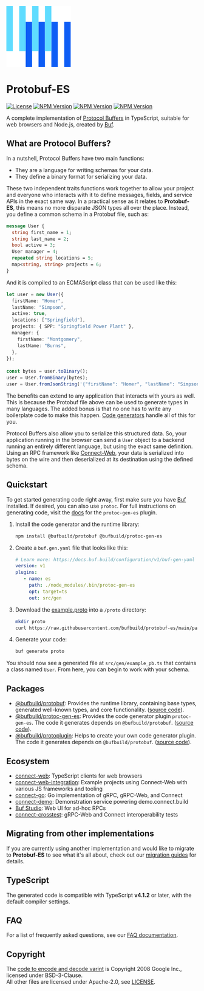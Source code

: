 ![The Buf logo](./.github/buf-logo.svg)

# Protobuf-ES

[![License](https://img.shields.io/github/license/bufbuild/protobuf-es?color=blue)](./LICENSE) [![NPM Version](https://img.shields.io/npm/v/@bufbuild/protobuf/latest?color=green&label=%40bufbuild%2Fprotobuf)](https://www.npmjs.com/package/@bufbuild/protobuf) [![NPM Version](https://img.shields.io/npm/v/@bufbuild/protoplugin/latest?color=green&label=%40bufbuild%2Fprotoplugin)](https://www.npmjs.com/package/@bufbuild/protoplugin) [![NPM Version](https://img.shields.io/npm/v/@bufbuild/protoc-gen-es/latest?color=green&label=%40bufbuild%2Fprotoc-gen-es)](https://www.npmjs.com/package/@bufbuild/protoc-gen-es) 

A complete implementation of [Protocol Buffers](https://developers.google.com/protocol-buffers) in TypeScript,
suitable for web browsers and Node.js, created by [Buf](https://buf.build).

## What are Protocol Buffers?

In a nutshell, Protocol Buffers have two main functions:

- They are a language for writing schemas for your data.
- They define a binary format for serializing your data.

These two independent traits functions work together to allow your project and everyone who interacts with it to define messages, fields, and service APIs in the exact same way.   In a practical sense as it relates to **Protobuf-ES**, this means no more disparate JSON types all over the place.  Instead, you define a common schema in a Protobuf file, such as:

```proto
message User {
  string first_name = 1;
  string last_name = 2;
  bool active = 3;
  User manager = 4;
  repeated string locations = 5;
  map<string, string> projects = 6;
}
```

And it is compiled to an ECMAScript class that can be used like this:

```typescript
let user = new User({
  firstName: "Homer",
  lastName: "Simpson",
  active: true,
  locations: ["Springfield"],
  projects: { SPP: "Springfield Power Plant" },
  manager: {
    firstName: "Montgomery",
    lastName: "Burns",
  },
});

const bytes = user.toBinary();
user = User.fromBinary(bytes);
user = User.fromJsonString('{"firstName": "Homer", "lastName": "Simpson"}');
```

The benefits can extend to any application that interacts with yours as well.  This is because the Protobuf file above can be used to generate types in many languages.  The added bonus is that no one has to write any boilerplate code to make this happen.  [Code generators](https://www.npmjs.com/package/@bufbuild/protoc-gen-es) handle all of this for you.

Protocol Buffers also allow you to serialize this structured data.  So, your application running in the browser can send a `User` object to a backend running an entirely different language, but using the exact same definition.  Using an RPC framework like [Connect-Web](https://github.com/bufbuild/connect-web), your data is serialized into bytes on the wire and then deserialized at its destination using the defined schema.

## Quickstart

To get started generating code right away, first make sure you have [Buf](https://docs.buf.build/installation) installed.  If desired, you can also use `protoc`.  For full instructions on generating code, visit the [docs](https://github.com/bufbuild/protobuf-es/blob/main/docs/generated_code.md) for the `protoc-gen-es` plugin.

1. Install the code generator and the runtime library:

   ```bash
   npm install @bufbuild/protobuf @bufbuild/protoc-gen-es
   ```

2. Create a `buf.gen.yaml` file that looks like this:

   ```yaml
   # Learn more: https://docs.buf.build/configuration/v1/buf-gen-yaml
   version: v1
   plugins:
      - name: es
        path: ./node_modules/.bin/protoc-gen-es
        opt: target=ts
        out: src/gen
   ```

3. Download the [example.proto](https://github.com/bufbuild/protobuf-es/blob/main/packages/protobuf-test/extra/example.proto) into a `/proto` directory:

   ```bash
   mkdir proto
   curl https://raw.githubusercontent.com/bufbuild/protobuf-es/main/packages/protobuf-test/extra/example.proto > proto/example.proto
   ```

4. Generate your code:

   ```bash
   buf generate proto
   ```

You should now see a generated file at `src/gen/example_pb.ts` that contains a class named `User`.  From here, you can begin to work with your schema.

## Packages

- [@bufbuild/protobuf](https://www.npmjs.com/package/@bufbuild/protobuf):
  Provides the runtime library, containing base types, generated well-known types, and core functionality. ([source code](packages/protobuf)).
- [@bufbuild/protoc-gen-es](https://www.npmjs.com/package/@bufbuild/protoc-gen-es):
  Provides the code generator plugin `protoc-gen-es`.  The code it generates depends on `@bufbuild/protobuf`. ([source code](packages/protoc-gen-es)).
- [@bufbuild/protoplugin](https://www.npmjs.com/package/@bufbuild/protoplugin):
  Helps to create your own code generator plugin.  The code it generates depends on `@bufbuild/protobuf`. ([source code](packages/protoplugin)).


## Ecosystem

* [connect-web](https://github.com/bufbuild/connect-web):
  TypeScript clients for web browsers
* [connect-web-integration](https://github.com/bufbuild/connect-web-integration):
  Example projects using Connect-Web with various JS frameworks and tooling
* [connect-go](https://github.com/bufbuild/connect-go):
  Go implementation of gRPC, gRPC-Web, and Connect
* [connect-demo](https://github.com/bufbuild/connect-demo):
  Demonstration service powering demo.connect.build
* [Buf Studio](https://studio.buf.build/): Web UI for ad-hoc RPCs
* [connect-crosstest](https://github.com/bufbuild/connect-crosstest):
  gRPC-Web and Connect interoperability tests
  

## Migrating from other implementations

If you are currently using another implementation and would like to migrate to **Protobuf-ES** to see what it's all about, check out our [migration guides](docs/migrating.md) for details.


## TypeScript

The generated code is compatible with TypeScript **v4.1.2** or later, with the default compiler settings.


## FAQ

For a list of frequently asked questions, see our [FAQ documentation](docs/faq.md).

## Copyright

The [code to encode and decode varint](packages/protobuf/src/google/varint.ts) is Copyright 2008 Google Inc., licensed 
under BSD-3-Clause.  
All other files are licensed under Apache-2.0, see [LICENSE](LICENSE).
